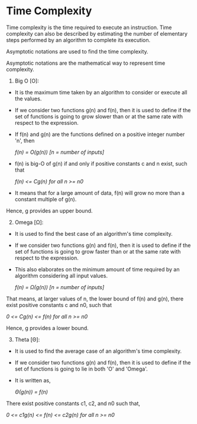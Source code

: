 # Time Complexity

Time complexity is the time required to execute an instruction. Time complexity can also be described by estimating the number of elementary steps performed by an algorithm to complete its execution.

Asymptotic notations are used to find the time complexity.

Asymptotic notations are the mathematical way to represent time complexity.

1) Big O [O]:

* It is the maximum time taken by an algorithm to consider or execute all the values.
* If we consider two functions g(n) and f(n), then it is used to define if the set of functions is going to grow slower than or at the same rate with respect to the expression.
* If f(n) and g(n) are the functions defined on a positive integer number 'n', then

    *f(n) = O(g(n))  [n = number of inputs]*

* f(n) is big-O of g(n) if and only if positive constants c and n exist, such that

    *f(n) <= Cg(n) for all n >= n0*

* It means that for a large amount of data, f(n) will grow no more than a constant multiple of g(n).

Hence, g provides an upper bound.


2) Omega [Ω]:

* It is used to find the best case of an algorithm's time complexity.

* If we consider two functions g(n) and f(n), then it is used to define if the set of functions is going to grow faster than or at the same rate with respect to the expression.

* This also elaborates on the minimum amount of time required by an algorithm considering all input values.

    *f(n) = Ω(g(n))  [n = number of inputs]*

That means, at larger values of n, the lower bound of f(n) and g(n), there exist positive constants c and n0, such that

*0 <= Cg(n) <= f(n) for all n >= n0*

Hence, g provides a lower bound.

3) Theta [Θ]:

* It is used to find the average case of an algorithm's time complexity.

* If we consider two functions g(n) and f(n), then it is used to define if the set of functions is going to lie in both 'O' and 'Omega'.

* It is written as,

    *Θ(g(n)) = f(n)*

There exist positive constants c1, c2, and n0 such that,

*0 <= c1g(n) <= f(n) <= c2g(n) for all n >= n0*
